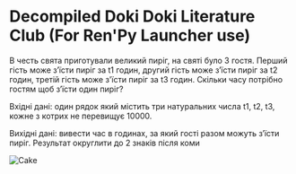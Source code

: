  <h1>Decompiled Doki Doki Literature Club (For Ren'Py Launcher use)</h1>
В честь свята приготували великий пиріг, на святі було 3 гостя. Перший гість може з’їсти пиріг за t1 годин, другий гість може з’їсти пиріг за t2 годин, третій гість може з'їсти пиріг за t3 годин. Скільки часу потрібно гостям щоб з’їсти один пиріг?

Вхідні дані: один рядок який містить три натуральних числа t1, t2, t3, кожне з котрих не перевищує 10000.

Вихідні дані: вивести час в годинах, за який гості разом можуть з’їсти пиріг. Результат округлити до 2 знаків після коми


![Cake](https://github.com/Hallcuon/Cake/assets/128925948/ce0cbed4-e76e-4f73-865c-bf426ac0278e)
